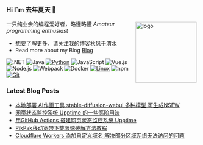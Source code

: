 ### Hi I`m 去年夏天 👋

<img src="https://github-readme-stats.vercel.app/api?username=tjsky&show_icons=true" alt="logo" height="160" align="right" style="margin: 5px; margin-bottom: 20px;" />

一只纯业余的编程爱好者，略懂略懂 *Amateur programming enthusiast*

- 想要了解更多，请关注我的博客[秋风于渭水](https://www.tjsky.net)
- Read more about my Blog [Blog](https://www.tjsky.net)

![.NET](https://img.shields.io/badge/.NET-512BD4?style=flat-square&logo=C-Sharp&logoColor=ffffff)
![Java](https://img.shields.io/badge/-Java-007396?style=flat-square&logo=java&logoColor=ffffff)
[![Python](https://img.shields.io/badge/-Python-3776AB?style=flat-square&logo=python&logoColor=ffffff)](https://www.python.org/)
![JavaScript](https://img.shields.io/badge/JavaScript-F7DF1E?style=flat-square&logo=JavaScript&logoColor=ffffff)
![Vue.js](https://img.shields.io/badge/-Vue.js-4FC08D?style=flat-square&logo=Vue.js&logoColor=ffffff)
![Node.js](https://img.shields.io/badge/-Node.js-68A063?style=flat-square&logo=Node.js&logoColor=ffffff)
![Webpack](https://img.shields.io/badge/-Webpack-8DD6F9?style=flat-square&logo=webpack&logoColor=ffffff)
![Docker](https://img.shields.io/badge/Docker-2496ED?style=flat-square&logo=docker&logoColor=ffffff)
[![Linux](https://img.shields.io/badge/-Linux-333333?style=flat-square&logo=linux&logoColor=white)](https://www.linuxfoundation.org/)
![npm](https://img.shields.io/badge/-NPM-CB3837?style=flat-square&logo=npm&logoColor=white)
[![Git](https://img.shields.io/badge/-Git-f05032?style=flat-square&logo=git&logoColor=white)](https://git-scm.com/)


### Latest Blog Posts
 
<!-- BLOG-POST-LIST:START -->
- [本地部署 AI作画工具 stable-diffusion-webui 多种模型 可生成NSFW](https://www.tjsky.net/tutorial/457?pk_campaign=feed&pk_kwd=%25e6%259c%25ac%25e5%259c%25b0%25e9%2583%25a8%25e7%25bd%25b2-ai%25e4%25bd%259c%25e7%2594%25bb%25e5%25b7%25a5%25e5%2585%25b7-stable-diffusion-webui-%25e5%25b9%25b6%25e6%259b%25bf%25e6%258d%25a2%25e6%25a8%25a1%25e5%259e%258b-%25e8%25a7%25a3%25e5%2586%25b3%25e4%25ba%258c%25e6%25ac%25a1%25e5%2585%2583nsfw)
- [网页状态监控系统 Upptime 的一些高阶用法](https://www.tjsky.net/tutorial/456?pk_campaign=feed&pk_kwd=%25e7%25bd%2591%25e9%25a1%25b5%25e7%258a%25b6%25e6%2580%2581%25e7%259b%2591%25e6%258e%25a7%25e7%25b3%25bb%25e7%25bb%259f-upptime-%25e7%259a%2584%25e4%25b8%2580%25e4%25ba%259b%25e9%25ab%2598%25e9%2598%25b6%25e7%2594%25a8%25e6%25b3%2595)
- [用GitHub Actions 搭建网页状态监控系统 Upptime](https://www.tjsky.net/tutorial/444?pk_campaign=feed&pk_kwd=%25e7%2594%25a8github-actions-%25e6%2590%25ad%25e5%25bb%25ba%25e7%25bd%2591%25e9%25a1%25b5%25e7%258a%25b6%25e6%2580%2581%25e7%259b%2591%25e6%258e%25a7%25e7%25b3%25bb%25e7%25bb%259f-upptime)
- [PikPak移动宽带下载限速破解方法教程](https://www.tjsky.net/tutorial/433?pk_campaign=feed&pk_kwd=pikpak%25e7%25a7%25bb%25e5%258a%25a8%25e5%25ae%25bd%25e5%25b8%25a6%25e4%25b8%258b%25e8%25bd%25bd%25e9%2599%2590%25e9%2580%259f%25e7%25a0%25b4%25e8%25a7%25a3)
- [Cloudflare Workers 添加自定义域名 解决部分区域网络无法访问的问题](https://www.tjsky.net/tutorial/430?pk_campaign=feed&pk_kwd=cloudflare-workers-%25e6%25b7%25bb%25e5%258a%25a0%25e8%2587%25aa%25e5%25ae%259a%25e4%25b9%2589%25e5%259f%259f%25e5%2590%258d-%25e8%25a7%25a3%25e5%2586%25b3%25e9%2583%25a8%25e5%2588%2586%25e5%258c%25ba%25e5%259f%259f%25e7%25bd%2591%25e7%25bb%259c%25e6%2597%25a0%25e6%25b3%2595%25e8%25ae%25bf%25e9%2597%25ae%25e7%259a%2584)
<!-- BLOG-POST-LIST:END -->
